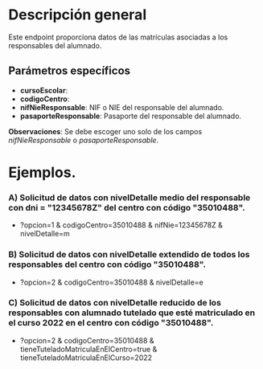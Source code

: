 # Descripción general

Este endpoint proporciona datos de las matrículas asociadas a los responsables del alumnado.

## Parámetros específicos

* **cursoEscolar**:
* **codigoCentro**:
* **nifNieResponsable**: NIF o NIE del responsable del alumnado.
* **pasaporteResponsable**: Pasaporte del responsable del alumnado.

**Observaciones**: Se debe escoger uno solo de los campos _nifNieResponsable_ o _pasaporteResponsable_.

# Ejemplos.
### A) Solicitud de datos con nivelDetalle medio del responsable con dni = "12345678Z" del centro con código "35010488".
* ?opcion=1 & codigoCentro=35010488 & nifNie=12345678Z & nivelDetalle=m
 
### B) Solicitud de datos con nivelDetalle extendido de todos  los responsables del centro con código "35010488".
* ?opcion=2 & codigoCentro=35010488 & nivelDetalle=e

### C) Solicitud de datos con nivelDetalle reducido de los responsables con alumnado tutelado que esté matriculado en el curso 2022 en el centro con código "35010488". 
* ?opcion=2 & codigoCentro=35010488 & tieneTuteladoMatriculaEnElCentro=true & tieneTuteladoMatriculaEnElCurso=2022

